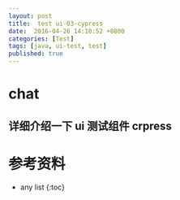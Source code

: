 ```yaml
---
layout: post
title:  test ui-03-cypress
date:  2016-04-26 14:10:52 +0800
categories: [Test]
tags: [java, ui-test, test]
published: true
---
```



# 

# chat


## 详细介绍一下 ui 测试组件 crpress

# 参考资料


* any list
{:toc}